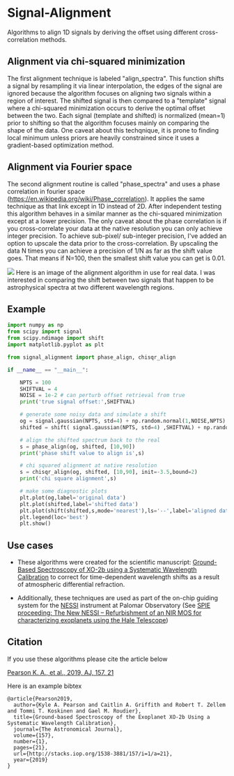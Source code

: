 # Signal-Alignment
Algorithms to align 1D signals by deriving the offset using different cross-correlation methods. 


## Alignment via chi-squared minimization
The first alignment technique is labeled "align_spectra". This function shifts a signal by resampling it via linear interpolation, the edges of the signal are ignored because the algorithm focuses on aligning two signals within a region of interest. The shifted signal is then compared to a "template" signal where a chi-squared minimization occurs to derive the optimal offset between the two. Each signal (template and shifted) is normalized (mean=1) prior to shifting so that the algorithm focuses mainly on comparing the shape of the data. One caveat about this techqnique, it is prone to finding local minimum unless priors are heavily constrained since it uses a gradient-based optimization method. 


## Alignment via Fourier space
The second alignment routine is called "phase_spectra" and uses a phase correlation in fourier space (https://en.wikipedia.org/wiki/Phase_correlation). It applies the same technique as that link except in 1D instead of 2D. After independent testing this algorithm behaves in a similar manner as the chi-squared minimization except at a lower precision. The only caveat about the phase correlation is if you cross-correlate your data at the native resolution you can only achieve integer precision. To achieve sub-pixel/ sub-integer precision, I've added an option to upscale the data prior to the cross-correlation. By upscaling the data N times you can achieve a precision of 1/N as far as the shift value goes. That means if N=100, then the smallest shift value you can get is 0.01. 

![](https://github.com/pearsonkyle/Signal-Alignment/blob/master/images/cross-correlation.png)
Here is an image of the alignment algorithm in use for real data. I was interested in comparing the shift between two signals that happen to be astrophysical spectra at two different wavelength regions. 

## Example
``` python
import numpy as np
from scipy import signal
from scipy.ndimage import shift
import matplotlib.pyplot as plt

from signal_alignment import phase_align, chisqr_align

if __name__ == "__main__":

    NPTS = 100
    SHIFTVAL = 4
    NOISE = 1e-2 # can perturb offset retrieval from true
    print('true signal offset:',SHIFTVAL)

    # generate some noisy data and simulate a shift
    og = signal.gaussian(NPTS, std=4) + np.random.normal(1,NOISE,NPTS)
    shifted = shift( signal.gaussian(NPTS, std=4) ,SHIFTVAL) + np.random.normal(1,NOISE,NPTS)

    # align the shifted spectrum back to the real
    s = phase_align(og, shifted, [10,90])
    print('phase shift value to align is',s)

    # chi squared alignment at native resolution
    s = chisqr_align(og, shifted, [10,90], init=-3.5,bound=2)
    print('chi square alignment',s)

    # make some diagnostic plots
    plt.plot(og,label='original data')
    plt.plot(shifted,label='shifted data')
    plt.plot(shift(shifted,s,mode='nearest'),ls='--',label='aligned data') 
    plt.legend(loc='best')
    plt.show()
```

## Use cases
* These algorithms were created for the scientific manuscript: [Ground-Based Spectroscopy of XO-2b using a Systematic Wavelength Calibration](https://arxiv.org/abs/1811.02060) to correct for time-dependent wavelength shifts as a result of atmospheric differential refraction. 

* Additionally, these techniques are used as part of the on-chip guiding system for the [NESSI](https://en.wikipedia.org/wiki/New_Mexico_Exoplanet_Spectroscopic_Survey_Instrument) instrument at Palomar Observatory (See [SPIE proceeding: The New NESSI – Refurbishment of an NIR MOS for characterizing exoplanets using the Hale Telescope](https://www.spiedigitallibrary.org/conference-proceedings-of-spie/10702/107023K/The-new-NESSI--refurbishment-of-a-NIR-MOS-for/10.1117/12.2314242.short?SSO=1))

## Citation 
If you use these algorithms please cite the article below

[Pearson K. A., et al., 2019, AJ, 157, 21](http://iopscience.iop.org/article/10.3847/1538-3881/aaf1ae/meta)

Here is an example bibtex
```
@article{Pearson2019,
  author={Kyle A. Pearson and Caitlin A. Griffith and Robert T. Zellem and Tommi T. Koskinen and Gael M. Roudier},
  title={Ground-based Spectroscopy of the Exoplanet XO-2b Using a Systematic Wavelength Calibration},
  journal={The Astronomical Journal},
  volume={157},
  number={1},
  pages={21},
  url={http://stacks.iop.org/1538-3881/157/i=1/a=21},
  year={2019}
}
```
